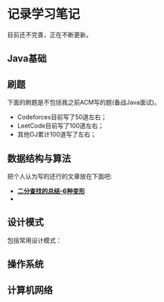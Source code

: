 # 记录学习笔记

目前还不完善，正在不断更新。

## Java基础



## 刷题

下面的刷题是不包括我之前ACM写的题(备战Java面试)。

* Codeforces目前写了50道左右；
* LeetCode目前写了100道左右；
* 其他OJ累计100道写了左右；

## 数据结构与算法

把个人认为写的还行的文章放在下面吧:

* [**二分查找的总结-6种变形**](数据结构算法/Algorithm/BinarySearch/二分查找的总结(6种变形).md)
* 

## 设计模式

包括常用设计模式：



## 操作系统

## 计算机网络



